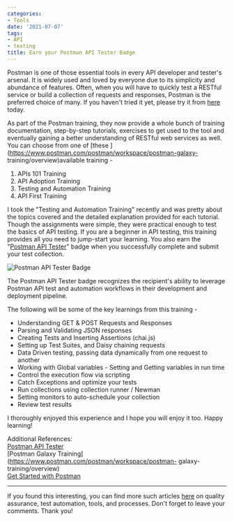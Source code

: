 ```yaml
---
categories:
- Tools
date: '2021-07-07'
tags:
- API
- testing
title: Earn your Postman API Tester Badge
---
```


Postman is one of those essential tools in every API developer and tester's
arsenal. It is widely used and loved by everyone due to its simplicity and
abundance of features. Often, when you will have to quickly test a RESTful
service or build a collection of requests and responses, Postman is the
preferred choice of many. If you haven't tried it yet, please try it from
[here ](https://identity.getpostman.com/signup)today.

As part of the Postman training, they now provide a whole bunch of training
documentation, step-by-step tutorials, exercises to get used to the tool and
eventually gaining a better understanding of RESTful web services as well. You
can choose from one of [these
](https://www.postman.com/postman/workspace/postman-galaxy-
training/overview)available training -

  1. APIs 101 Training
  2. API Adoption Training
  3. Testing and Automation Training
  4. API First Training

I took the "Testing and Automation Training" recently and was pretty about the
topics covered and the detailed explanation provided for each tutorial. Though
the assignments were simple, they were practical enough to test the basics of
API testing. If you are a beginner in API testing, this training provides all
you need to jump-start your learning. You also earn the "[Postman API
Tester](https://badgr.com/public/badges/Q10KBL_YQXSW0lCQgYWx6Q)" badge when
you successfully complete and submit your test collection.

![Postman API Tester
Badge](https://api.badgr.io/public/badges/Q10KBL_YQXSW0lCQgYWx6Q/image)

The Postman API Tester badge recognizes the recipient's ability to leverage
Postman API test and automation workflows in their development and deployment
pipeline.

The following will be some of the key learnings from this training -

  * Understanding GET & POST Requests and Responses
  * Parsing and Validating JSON responses
  * Creating Tests and Inserting Assertions (chai.js)
  * Setting up Test Suites, and Daisy chaining requests
  * Data Driven testing, passing data dynamically from one request to another
  * Working with Global variables - Setting and Getting variables in run time
  * Control the execution flow via scripting
  * Catch Exceptions and optimize your tests
  * Run collections using collection runner / Newman
  * Setting monitors to auto-schedule your collection
  * Review test results

I thoroughly enjoyed this experience and I hope you will enjoy it too. Happy
learning!

Additional References:  
[Postman API Tester](https://badgr.com/public/badges/Q10KBL_YQXSW0lCQgYWx6Q)  
[Postman Galaxy Training](https://www.postman.com/postman/workspace/postman-
galaxy-training/overview)  
[Get Started with Postman](https://www.postman.com/)

* * *

If you found this interesting, you can find more such articles
[here](https://testingchief.com/blog/) on quality assurance, test automation,
tools, and processes. Don't forget to leave your comments. Thank you!